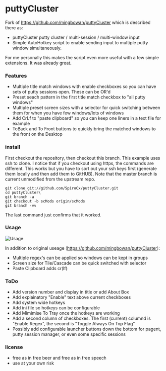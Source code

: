 # puttyCluster

Fork of https://github.com/mingbowan/puttyCluster which is described there as:
* puttyCluster putty cluster / multi-session / multi-window input
* Simple AutoHotkey script to enable sending input to multiple putty window simultaneously.

For me personally this makes the script even more useful with a few simple extensions. It was already great.

### Features

* Multiple title match windows with enable checkboxes so you can have sets of putty sessions open.  These can be OR'd
* Preset seach pattern in the first title match checkbox to "all putty windows"
* Multiple preset screen sizes with a selector for quick switching between them for when you have few windows/lots of windows
* Add CrLf to "paste clipboard" so you can keep one liners in a text file for example
* ToBack and To Front buttons to quickly bring the matched windows to the front on the Desktop

### install

First checkout the repository, then checkout this branch.  This example uses ssh to clone.  I notice that if you checkout using https, the commands are different.  This works but you have to sort out your ssh keys first (generate them locally and then add them to GitHUB).  Note that the master branch is current unmodified from the upstream repo.
```
git clone git://github.com/SpiroCx/puttyCluster.git
cd puttyCluster\
git branch -a
git checkout -b scMods origin/scMods
git branch -vv
```
The last command just confirms that it worked.

### Usage

![Usage](https://raw.github.com/SpiroCx/puttyCluster/scMods/screenshot.PNG)

In addition to original useage (https://github.com/mingbowan/puttyCluster):

* Multiple regex's can be applied so windows can be kept in groups
* Screen size for  Tile/Cascade can be quick switched with selector
* Paste Clipboard adds cr(lf)

   
### ToDo

* Add version number and display in title or add About Box
* Add explainatory "Enable" text above current checkboxes
* Add system wide hotkeys
* Add ini file so hotkeys can be configurable
* Add Mimimise To Tray once the hotkeys are working
* Add a second column of checkboxes.  The first (current) columnd is "Enable Regex", the second is "Toggle Always On Top Flag"
* Possibly add configurable launcher buttons down the bottom for pagent, putty session manager, or even some specific sessions

### license
* free as in free beer and free as in free speech
* use at your own risk
